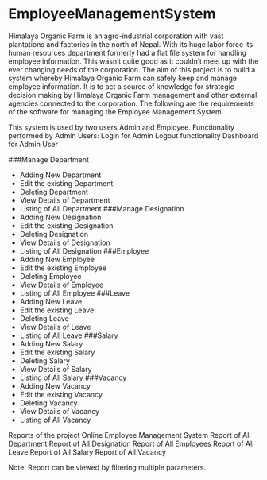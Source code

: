 # EmployeeManagementSystem

Himalaya Organic Farm is an agro-industrial corporation with vast plantations and factories in the north of Nepal. With its huge labor force its human resources department formerly had a flat file system for handling employee information. This wasn’t quite good as it couldn’t meet up with the ever changing needs of the corporation. The aim of this project is to build a system whereby Himalaya Organic Farm can safely keep and manage employee information. It is to act a source of knowledge for strategic decision making by Himalaya Organic Farm management and other external agencies connected to the corporation. The following are the requirements of the software for managing the Employee Management System.

This system is used by two users Admin and Employee.
Functionality performed by Admin Users:
Login for Admin
Logout functionality
Dashboard for Admin User

###Manage Department
*	Adding  New Department
*	Edit the existing  Department
*	Deleting Department
*	View Details of Department
*	Listing of All Department
###Manage Designation
*	Adding  New Designation
*	Edit the existing  Designation
*	Deleting Designation
*	View Details of Designation
*	Listing of All Designation
###Employee
*	Adding  New Employee
*	Edit the existing  Employee
*	Deleting Employee
*	View Details of Employee
*	Listing of All Employee
###Leave
*	Adding  New Leave
*	Edit the existing  Leave
*	Deleting Leave
*	View Details of Leave
*	Listing of All Leave
###Salary
*	Adding  New Salary
*	Edit the existing  Salary
*	Deleting Salary
*	View Details of Salary
*	Listing of All Salary
###Vacancy
*	Adding  New Vacancy
*	Edit the existing  Vacancy
*	Deleting Vacancy
*	View Details of Vacancy
*	Listing of All Vacancy

Reports of the project Online Employee Management System
Report of All Department
Report of All Designation
Report of All Employees 
Report of All Leave
Report of All Salary
Report of All Vacancy

Note: Report can be viewed by filtering multiple parameters.
